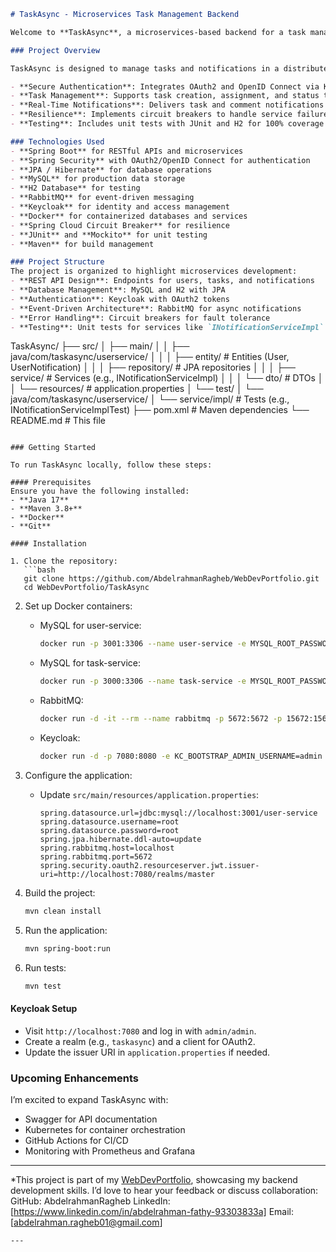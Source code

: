 ```markdown
# TaskAsync - Microservices Task Management Backend

Welcome to **TaskAsync**, a microservices-based backend for a task management system built using **Spring Boot** and **Java**. This project showcases my skills in developing secure, resilient, and scalable backend services with modern architectural patterns. TaskAsync handles user authentication, task assignments, and real-time notifications, demonstrating my ability to build robust microservices as a junior developer.

### Project Overview

TaskAsync is designed to manage tasks and notifications in a distributed system. It features secure authentication with **Keycloak**, event-driven communication with **RabbitMQ**, and containerized deployment with **Docker**. The project incorporates the **circuit breaker pattern** for resilience and comprehensive testing to ensure reliability.

- **Secure Authentication**: Integrates OAuth2 and OpenID Connect via Keycloak for user login and API protection.
- **Task Management**: Supports task creation, assignment, and status tracking (To-Do, In Progress, Done).
- **Real-Time Notifications**: Delivers task and comment notifications using RabbitMQ and JSON metadata.
- **Resilience**: Implements circuit breakers to handle service failures gracefully.
- **Testing**: Includes unit tests with JUnit and H2 for 100% coverage of core services.

### Technologies Used
- **Spring Boot** for RESTful APIs and microservices
- **Spring Security** with OAuth2/OpenID Connect for authentication
- **JPA / Hibernate** for database operations
- **MySQL** for production data storage
- **H2 Database** for testing
- **RabbitMQ** for event-driven messaging
- **Keycloak** for identity and access management
- **Docker** for containerized databases and services
- **Spring Cloud Circuit Breaker** for resilience
- **JUnit** and **Mockito** for unit testing
- **Maven** for build management

### Project Structure
The project is organized to highlight microservices development:
- **REST API Design**: Endpoints for users, tasks, and notifications
- **Database Management**: MySQL and H2 with JPA
- **Authentication**: Keycloak with OAuth2 tokens
- **Event-Driven Architecture**: RabbitMQ for async notifications
- **Error Handling**: Circuit breakers for fault tolerance
- **Testing**: Unit tests for services like `INotificationServiceImpl`

```
TaskAsync/
├── src/
│   ├── main/
│   │   ├── java/com/taskasync/userservice/
│   │   │   ├── entity/           # Entities (User, UserNotification)
│   │   │   ├── repository/       # JPA repositories
│   │   │   ├── service/          # Services (e.g., INotificationServiceImpl)
│   │   │   └── dto/             # DTOs
│   │   └── resources/            # application.properties
│   └── test/
│       └── java/com/taskasync/userservice/
│           └── service/impl/     # Tests (e.g., INotificationServiceImplTest)
├── pom.xml                       # Maven dependencies
└── README.md                     # This file
```

### Getting Started

To run TaskAsync locally, follow these steps:

#### Prerequisites
Ensure you have the following installed:
- **Java 17**
- **Maven 3.8+**
- **Docker**
- **Git**

#### Installation

1. Clone the repository:
   ```bash
   git clone https://github.com/AbdelrahmanRagheb/WebDevPortfolio.git
   cd WebDevPortfolio/TaskAsync
   ```

2. Set up Docker containers:
   - MySQL for user-service:
     ```bash
     docker run -p 3001:3306 --name user-service -e MYSQL_ROOT_PASSWORD=root -e MYSQL_DATABASE=user-service -d mysql
     ```
   - MySQL for task-service:
     ```bash
     docker run -p 3000:3306 --name task-service -e MYSQL_ROOT_PASSWORD=root -e MYSQL_DATABASE=task-service -d mysql
     ```
   - RabbitMQ:
     ```bash
     docker run -d -it --rm --name rabbitmq -p 5672:5672 -p 15672:15672 rabbitmq:4.0-management
     ```
   - Keycloak:
     ```bash
     docker run -d -p 7080:8080 -e KC_BOOTSTRAP_ADMIN_USERNAME=admin -e KC_BOOTSTRAP_ADMIN_PASSWORD=admin quay.io/keycloak/keycloak:26.1.3 start-dev
     ```

3. Configure the application:
   - Update `src/main/resources/application.properties`:
     ```properties
     spring.datasource.url=jdbc:mysql://localhost:3001/user-service
     spring.datasource.username=root
     spring.datasource.password=root
     spring.jpa.hibernate.ddl-auto=update
     spring.rabbitmq.host=localhost
     spring.rabbitmq.port=5672
     spring.security.oauth2.resourceserver.jwt.issuer-uri=http://localhost:7080/realms/master
     ```

4. Build the project:
   ```bash
   mvn clean install
   ```

5. Run the application:
   ```bash
   mvn spring-boot:run
   ```

6. Run tests:
   ```bash
   mvn test
   ```

#### Keycloak Setup
- Visit `http://localhost:7080` and log in with `admin/admin`.
- Create a realm (e.g., `taskasync`) and a client for OAuth2.
- Update the issuer URI in `application.properties` if needed.

### Upcoming Enhancements
I’m excited to expand TaskAsync with:
- Swagger for API documentation
- Kubernetes for container orchestration
- GitHub Actions for CI/CD
- Monitoring with Prometheus and Grafana

---

*This project is part of my [WebDevPortfolio](https://github.com/AbdelrahmanRagheb/WebDevPortfolio), showcasing my backend development skills.
I’d love to hear your feedback or discuss collaboration:
GitHub: AbdelrahmanRagheb
LinkedIn: [https://www.linkedin.com/in/abdelrahman-fathy-93303833a]
Email: [abdelrahman.ragheb01@gmail.com]
```
---


